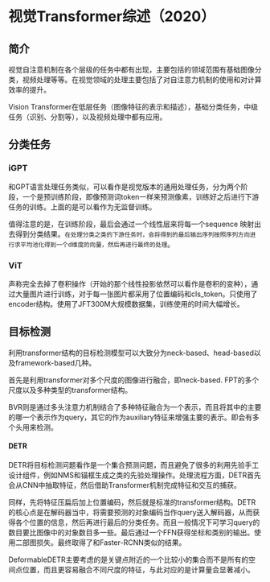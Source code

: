 # 视觉Transformer综述（2020）

## 简介

视觉自注意机制在各个层级的任务中都有出现，主要包括的领域范围有基础图像分类，视频处理等等。在视觉领域的处理主要包括了对自注意力机制的使用和对计算效率的提升。

Vision Transformer在低层任务（图像特征的表示和描述），基础分类任务，中级任务（识别、分割等），以及视频处理中都有应用。

## 分类任务

### iGPT

和GPT语言处理任务类似，可以看作是视觉版本的通用处理任务，分为两个阶段，一个是预训练阶段，即像预测词token一样来预测像素，训练好之后进行下游任务的训练。上面的是可以看作为无监督训练。

值得注意的是，在训练阶段，最后会通过一个线性层来将每一个sequence 映射出去得到分类结果。`在处理分类之类的下游任务时，会将得到的最后输出序列按照序列方向进行求平均池化得到一个d维度的向量，然后再进行最终的处理`。

### ViT

声称完全去掉了卷积操作（开始的那个线性投影依然可以看作是卷积的变种），通过大量图片进行训练，对于每一张图片都采用了位置编码和cls_token。只使用了encoder结构。使用了JFT300M大规模数据集，训练使用的时间大幅增长。

## 目标检测

利用transformer结构的目标检测模型可以大致分为neck-based、head-based以及framework-based几种。

首先是利用transformer对多个尺度的图像进行融合，即neck-based. FPT的多个尺度以及多种类型的transformer结构。

BVR则是通过多头注意力机制结合了多种特征融合为一个表示，而且将其中的主要的哪一个表示作为query，其它的作为auxiliary特征来增强主要的表示。即会有多个头用来检测。

#### DETR

DETR将目标检测问题看作是一个集合预测问题，而且避免了很多的利用先验手工设计组件，例如NMS和锚框生成之类的先验处理操作。处理流程方面，DETR首先会从CNN中抽取特征，然后借助Transformer机制完成特征和交互的捕获。

同样，先将特征压扁后加上位置编码，然后就是标准的transformer结构。DETR的核心点是在解码器当中，将需要预测的对象编码当作query送入解码器，从而获得各个位置的信息，然后再进行最后的分类任务。而且一般情况下可学习query的数目要比图像中的对象数目多一些。最后通过一个FFN获得坐标和类别的输出。使用二部图损失。最终取得了和Faster-RCNN类似的结果。

DeformableDETR主要考虑的是关键点附近的一个比较小的集合而不是所有的空间点位置，而且更容易融合不同尺度的特征，与此对应的是计算量会显著减小。









